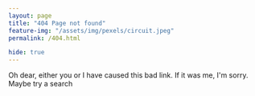 ```yaml
---
layout: page
title: "404 Page not found"
feature-img: "/assets/img/pexels/circuit.jpeg"
permalink: /404.html

hide: true
---
```


Oh dear, either you or I have caused this bad link. If it was me, I'm sorry. Maybe try a search 
